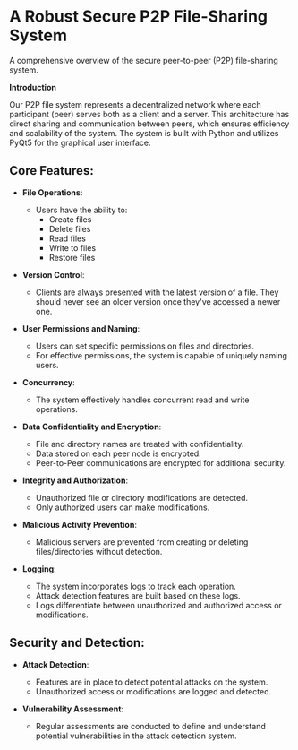 # A Robust Secure P2P File-Sharing System

A comprehensive overview of the secure peer-to-peer (P2P) file-sharing system.

**Introduction**

Our P2P file system represents a decentralized network where each participant (peer) serves both as a client and a server. This architecture has direct sharing and communication between peers, which ensures efficiency and scalability of the system. The system is built with Python and utilizes PyQt5 for the graphical user interface.

## Core Features:

- **File Operations**: 
  - Users have the ability to:
    * Create files
    * Delete files
    * Read files
    * Write to files
    * Restore files

- **Version Control**: 
  - Clients are always presented with the latest version of a file. They should never see an older version once they've accessed a newer one.

- **User Permissions and Naming**: 
  - Users can set specific permissions on files and directories.
  - For effective permissions, the system is capable of uniquely naming users.

- **Concurrency**: 
  - The system effectively handles concurrent read and write operations.

- **Data Confidentiality and Encryption**: 
  - File and directory names are treated with confidentiality.
  - Data stored on each peer node is encrypted.
  - Peer-to-Peer communications are encrypted for additional security.

- **Integrity and Authorization**: 
  - Unauthorized file or directory modifications are detected.
  - Only authorized users can make modifications.

- **Malicious Activity Prevention**: 
  - Malicious servers are prevented from creating or deleting files/directories without detection.

- **Logging**: 
  - The system incorporates logs to track each operation.
  - Attack detection features are built based on these logs. 
  - Logs differentiate between unauthorized and authorized access or modifications.

## Security and Detection:

- **Attack Detection**: 
  - Features are in place to detect potential attacks on the system.
  - Unauthorized access or modifications are logged and detected.

- **Vulnerability Assessment**: 
  - Regular assessments are conducted to define and understand potential vulnerabilities in the attack detection system.

